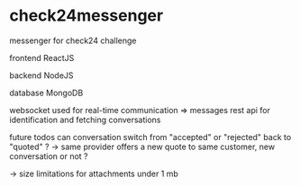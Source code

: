 # check24messenger

messenger for check24 challenge

frontend
ReactJS

backend
NodeJS

database
MongoDB

websocket used for real-time communication => messages
rest api for identification and fetching conversations

future todos
can conversation switch from "accepted" or "rejected" back to "quoted" ?
-> same provider offers a new quote to same customer, new conversation or not ?

-> size limitations for attachments under 1 mb
